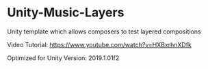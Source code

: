 # Unity-Music-Layers
Unity template which allows composers to test layered compositions

Video Tutorial:
https://www.youtube.com/watch?v=HXBxrhnXDfk

Optimized for Unity Version:
2019.1.01f2
